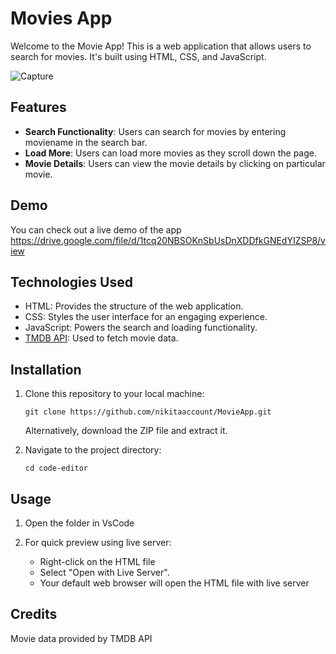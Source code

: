 # Movies App

Welcome to the Movie App! This is a web application that allows users to search for movies. It's built using HTML, CSS, and JavaScript.

![Capture](https://github.com/nikitaaccount/MovieApp/assets/84312277/029e2f48-48d9-45c7-b699-e4f96ec76a09)

## Features

- **Search Functionality**: Users can search for movies by entering moviename in the search bar.
- **Load More**: Users can load more movies as they scroll down the page.
- **Movie Details**: Users can view the movie details by clicking on particular movie.

## Demo

You can check out a live demo of the app https://drive.google.com/file/d/1tcq20NBSOKnSbUsDnXDDfkGNEdYIZSP8/view

## Technologies Used

- HTML: Provides the structure of the web application.
- CSS:  Styles the user interface for an engaging experience.
- JavaScript:  Powers the search and loading functionality.
- [TMDB API]([http://www.omdbapi.com/](https://developer.themoviedb.org/reference/intro/getting-started)): Used to fetch movie data.

## Installation

1. Clone this repository to your local machine:

    ```
    git clone https://github.com/nikitaaccount/MovieApp.git
    ```

   Alternatively, download the ZIP file and extract it.

2. Navigate to the project directory:

    ```
    cd code-editor
    ```
    
## Usage

1. Open the folder in VsCode 

2.  For quick preview using live server:
    - Right-click on the HTML file
    - Select "Open with Live Server".
    - Your default web browser will open the HTML file with live server


## Credits
Movie data provided by TMDB API

